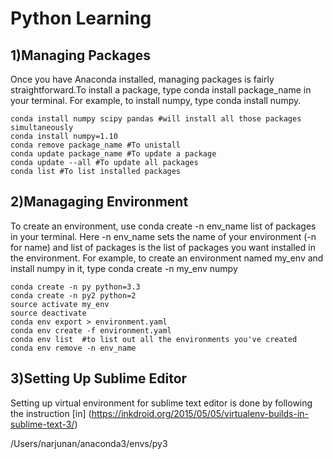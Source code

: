 # Python Learning  

## 1)Managing Packages 

Once you have Anaconda installed, managing packages is fairly straightforward.To install a package, type conda install package_name in your terminal. For example, to install numpy, type conda install numpy.
```
conda install numpy scipy pandas #will install all those packages simultaneously
conda install numpy=1.10
conda remove package_name #To unistall
conda update package_name #To update a package
conda update --all #To update all packages
conda list #To list installed packages
```

## 2)Managaging Environment 

To create an environment, use conda create -n env_name list of packages in your terminal. Here -n env_name sets the name of your environment (-n for name) and list of packages is the list of packages you want installed in the environment. For example, to create an environment named my_env and install numpy in it, type conda create -n my_env numpy

```
conda create -n py python=3.3
conda create -n py2 python=2
source activate my_env
source deactivate 
conda env export > environment.yaml
conda env create -f environment.yaml
conda env list  #to list out all the environments you've created
conda env remove -n env_name
```
## 3)Setting Up Sublime Editor

Setting up virtual environment for sublime text editor is done by following the instruction [in] (https://inkdroid.org/2015/05/05/virtualenv-builds-in-sublime-text-3/)

/Users/narjunan/anaconda3/envs/py3
